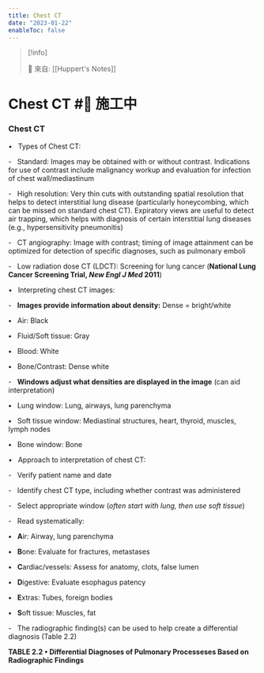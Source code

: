 ```yaml
---
title: Chest CT
date: "2023-01-22"
enableToc: false
---
```


> [!info]
>
> 🌱 來自: [[Huppert's Notes]]

# Chest CT #🚧 施工中

### Chest CT

•   Types of Chest CT:

-   Standard: Images may be obtained with or without contrast. Indications for use of contrast include malignancy workup and evaluation for infection of chest wall/mediastinum

-   High resolution: Very thin cuts with outstanding spatial resolution that helps to detect interstitial lung disease (particularly honeycombing, which can be missed on standard chest CT). Expiratory views are useful to detect air trapping, which helps with diagnosis of certain interstitial lung diseases (e.g., hypersensitivity pneumonitis)

-   CT angiography: Image with contrast; timing of image attainment can be optimized for detection of specific diagnoses, such as pulmonary emboli

-   Low radiation dose CT (LDCT): Screening for lung cancer (**National Lung Cancer Screening Trial, *New Engl J Med* 2011**)

•   Interpreting chest CT images:

-   **Images provide information about density:** Dense = bright/white

**•**   Air: Black

**•**   Fluid/Soft tissue: Gray

**•**   Blood: White

**•**   Bone/Contrast: Dense white

-   **Windows adjust what densities are displayed in the image** (can aid interpretation)

**•**   Lung window: Lung, airways, lung parenchyma

**•**   Soft tissue window: Mediastinal structures, heart, thyroid, muscles, lymph nodes

**•**   Bone window: Bone

•   Approach to interpretation of chest CT:

-   Verify patient name and date

-   Identify chest CT type, including whether contrast was administered

-   Select appropriate window (*often start with lung, then use soft tissue*)

-   Read systematically:

**•**   **A**ir: Airway, lung parenchyma

**•**   **B**one: Evaluate for fractures, metastases

**•**   **C**ardiac/vessels: Assess for anatomy, clots, false lumen

**•**   **D**igestive: Evaluate esophagus patency

**•**   **E**xtras: Tubes, foreign bodies

**•**   **S**oft tissue: Muscles, fat

-   The radiographic finding(s) can be used to help create a differential diagnosis (Table 2.2)


**TABLE 2.2 • Differential Diagnoses of Pulmonary Processeses Based on Radiographic Findings**


